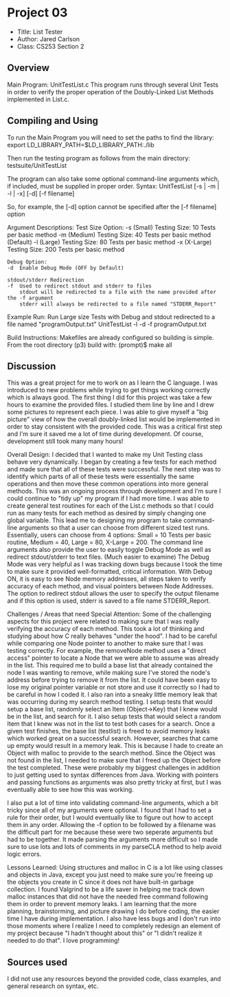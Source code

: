 # Project 03

* Title: List Tester
* Author: Jared Carlson
* Class: CS253 Section 2


## Overview

Main Program: UnitTestList.c
This program runs through several Unit Tests in order to verify the proper operation of the Doubly-Linked List Methods implemented in List.c.


## Compiling and Using

To run the Main Program you will need to set the paths to find the library:
export LD_LIBRARY_PATH=$LD_LIBRARY_PATH:./lib

Then run the testing program as follows from the main directory:
testsuite/UnitTestList

The program can also take some optional command-line arguments which, if included, must be supplied in proper order.
Syntax:
	UnitTestList [-s | -m | -l | -x] [-d] [-f filename]

So, for example, the [-d] option cannot be specified after the [-f filename] option

Argument Descriptions:
	Test Size Option:
	-s	(Small) Testing Size: 10 Tests per basic method
        -m	(Medium) Testing Size: 40 Tests per basic method (Default)
        -l	(Large) Testing Size: 80 Tests per basic method
        -x	(X-Large) Testing Size: 200 Tests per basic method 

	Debug Option:
	-d	Enable Debug Mode (OFF by Default)

	stdout/stderr Redirection
	-f	Used to redirect stdout and stderr to files
		stdout will be redirected to a file with the name provided after the -f argument
		stderr will always be redirected to a file named "STDERR_Report"

Example Run: Run Large size Tests with Debug and stdout redirected to a file named "programOutput.txt"
UnitTestList -l -d -f programOutput.txt

Build Instructions:
	Makefiles are already configured so building is simple.
	From the root directory (p3) build with:
	(prompt)$ make all


## Discussion

This was a great project for me to work on as I learn the C language. I was introduced to new problems while trying to get things working correctly which is always good.
The first thing I did for this project was take a few hours to examine the provided files. I studied them line by line and I drew some pictures to represent each piece.
I was able to give myself a "big picture" view of how the overall doubly-linked list would be implemented in order to stay consistent with the provided code.
This was a critical first step and I'm sure it saved me a lot of time during development. Of course, development still took many many hours!

Overall Design:
I decided that I wanted to make my Unit Testing class behave very dynamically. I began by creating a few tests for each method and made sure that all of these tests
were successful. The next step was to identify which parts of all of these tests were essentially the same operations and then move these common operations into more general methods. This was an ongoing process through development and I'm sure I could continue to "tidy up" my program if I had more time. I was able to create general test routines for each of the List.c methods so that I could run as many tests for each method as desired by simply changing one global variable.
This lead me to designing my program to take command-line arguments so that a user can choose from different sized test runs.
Essentially, users can choose from 4 options: Small = 10 Tests per basic routine, Medium = 40, Large = 80, X-Large = 200.
The command line arguments also provide the user to easily toggle Debug Mode as well as redirect stdout/stderr to text files. (Much easier to examine)
The Debug Mode was very helpful as I was tracking down bugs because I took the time to make sure it provided well-formatted, critical information.
With Debug ON, it is easy to see Node memory addresses, all steps taken to verify accuracy of each method, and visual pointers between Node Addresses.
The option to redirect stdout allows the user to specify the output filename and if this option is used, stderr is saved to a file name STDERR_Report.

Challenges / Areas that need Special Attention:
Some of the challenging aspects for this project were related to making sure that I was really verifying the accuracy of each method.
This took a lot of thinking and studying about how C really behaves "under the hood".
I had to be careful while comparing one Node pointer to another to make sure that I was testing correctly.
For example, the removeNode method uses a "direct access" pointer to locate a Node that we were able to assume was already in the list.
This required me to build a base list that already contained the node I was wanting to remove, while making sure I've stored the node's address before trying to remove
it from the list. It could have been easy to lose my original pointer variable or not store and use it correctly so I had to be careful in how I coded it.
I also ran into a sneaky little memory leak that was occurring during my search method testing.
I setup tests that would setup a base list, randomly select an Item (Object->Key) that I knew would be in the list, and search for it.
I also setup tests that would select a random Item that I knew was not in the list to test both cases for a search.
Once a given test finishes, the base list (testlist) is freed to avoid memory leaks which worked great on a successful search.
However, searches that came up empty would result in a memory leak. This is because I hade to create an Object with malloc to provide to the search method.
Since the Object was not found in the list, I needed to make sure that I freed up the Object before the test completed.
These were probably my biggest challenges in addition to just getting used to syntax differences from Java. Working with pointers and passing functions as arguments
was also pretty tricky at first, but I was eventually able to see how this was working.    

I also put a lot of time into validating command-line arguments, which a bit tricky since all of my arguments were optional.
I found that I had to set a rule for their order, but I would eventually like to figure out how to accept them in any order.
Allowing the -f option to be followed by a filename was the difficult part for me because these were two seperate arguments but had to be together.
It made parsing the arguments more difficult so I made sure to use lots and lots of comments in my parseCLA method to help avoid logic errors.

Lessons Learned:
Using structures and malloc in C is a lot like using classes and objects in Java, except you just need to make sure you're freeing up the objects you create in C
since it does not have built-in garbage collection. I found Valgrind to be a life saver in helping me track down malloc instances that did not have the needed
free command following them in order to prevent memory leaks. I am learning that the more planning, brainstorming, and picture drawing I do before coding, the
easier time I have during implementation. I also have less bugs and I don't run into those moments where I realize I need to completely redesign an element of
my project because "I hadn't thought about this" or "I didn't realize it needed to do that". I love programming!


## Sources used

I did not use any resources beyond the provided code, class examples, and general research on syntax, etc.
